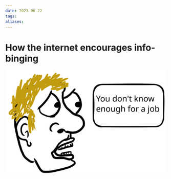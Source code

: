 ```yaml
---
date: 2023-06-22
tags: 
aliases: 
---
```

# How the internet encourages info-binging
![](../assets/img/2023-06-22-mindfull-attachment.light.svg)
